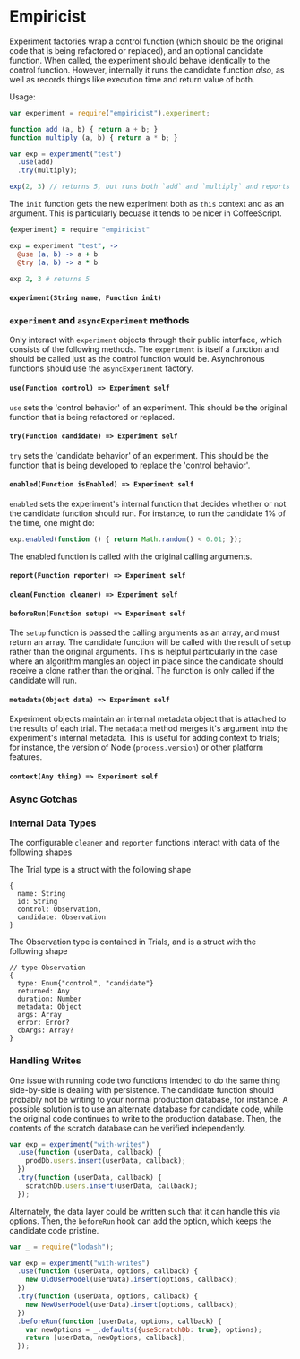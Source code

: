 # Empiricist

Experiment factories wrap a control function (which should be the original code that is being refactored or replaced), and an optional candidate function. When called, the experiment should behave identically to the control function. However, internally it runs the candidate function *also*, as well as records things like execution time and return value of both.

Usage:

```js
var experiment = require("empiricist").experiment;

function add (a, b) { return a + b; }
function multiply (a, b) { return a * b; }

var exp = experiment("test")
  .use(add)
  .try(multiply);

exp(2, 3) // returns 5, but runs both `add` and `multiply` and reports info on them

```

The `init` function gets the new experiment both as `this` context and as an argument. This is particularly becuase it tends to be nicer in CoffeeScript.

```coffeescript
{experiment} = require "empiricist"

exp = experiment "test", ->
  @use (a, b) -> a + b
  @try (a, b) -> a * b

exp 2, 3 # returns 5

```

#### `experiment(String name, Function init)`




### `experiment` and `asyncExperiment` methods

Only interact with `experiment` objects through their public interface, which consists of the following methods. The `experiment` is itself a function and should be called just as the control function would be. Asynchronous functions should use the `asyncExperiment` factory.

#### `use(Function control) => Experiment self`
`use` sets the 'control behavior' of an experiment. This should be the original function that is being refactored or replaced.

#### `try(Function candidate) => Experiment self`
`try` sets the 'candidate behavior' of an experiment. This should be the function that is being developed to replace the 'control behavior'.

#### `enabled(Function isEnabled) => Experiment self`
`enabled` sets the experiment's internal function that decides whether or not the candidate function should run. For instance, to run the candidate 1% of the time, one might do:

```js
exp.enabled(function () { return Math.random() < 0.01; });
```

The enabled function is called with the original calling arguments. 

#### `report(Function reporter) => Experiment self`

#### `clean(Function cleaner) => Experiment self`

#### `beforeRun(Function setup) => Experiment self`
The `setup` function is passed the calling arguments as an array, and must return an array. The candidate function will be called with the result of `setup` rather than the original arguments. This is helpful particularly in the case where an algorithm mangles an object in place since the candidate should receive a clone rather than the original. The function is only called if the candidate will run.

#### `metadata(Object data) => Experiment self`
Experiment objects maintain an internal metadata object that is attached to the results of each trial. The `metadata` method merges it's argument into the experiment's internal metadata. This is useful for adding context to trials; for instance, the version of Node (`process.version`) or other platform features.

#### `context(Any thing) => Experiment self`


### Async Gotchas



### Internal Data Types

The configurable `cleaner` and `reporter` functions interact with data of the following shapes

The Trial type is a struct with the following shape

```
{
  name: String
  id: String
  control: Observation,
  candidate: Observation
}
```

The Observation type is contained in Trials, and is a struct with the following shape

```
// type Observation
{
  type: Enum{"control", "candidate"}
  returned: Any
  duration: Number
  metadata: Object
  args: Array
  error: Error?
  cbArgs: Array?
}
```

### Handling Writes

One issue with running code two functions intended to do the same thing side-by-side is dealing with persistence. The candidate function should probably not be writing to your normal production database, for instance. A possible solution is to use an alternate database for candidate code, while the original code continues to write to the production database. Then, the contents of the scratch database can be verified independently.

```js
var exp = experiment("with-writes")
  .use(function (userData, callback) {
    prodDb.users.insert(userData, callback);
  })
  .try(function (userData, callback) {
    scratchDb.users.insert(userData, callback);
  });
```

Alternately, the data layer could be written such that it can handle this via options. Then, the `beforeRun` hook can add the option, which keeps the candidate code pristine.

```js
var _ = require("lodash");

var exp = experiment("with-writes")
  .use(function (userData, options, callback) {
    new OldUserModel(userData).insert(options, callback);
  })
  .try(function (userData, options, callback) {
    new NewUserModel(userData).insert(options, callback);
  })
  .beforeRun(function (userData, options, callback) {
    var newOptions = _.defaults({useScratchDb: true}, options);
    return [userData, newOptions, callback];
  });

```
